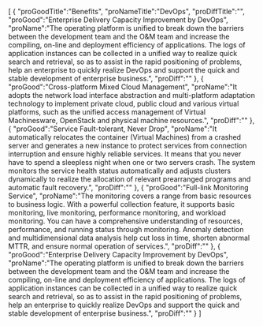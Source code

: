 [
	{
		"proGoodTitle":"Benefits",
		"proNameTitle":"DevOps",
		"proDiffTitle":"",
		"proGood":"Enterprise Delivery Capacity Improvement by DevOps",
		"proName":"The operating platform is unified to break down the barriers between the development team and the O&M team and increase the compiling, on-line and deployment efficiency of applications. The logs of application instances can be collected in a unified way to realize quick search and retrieval, so as to assist in the rapid positioning of problems, help an enterprise to quickly realize DevOps and support the quick and stable development of enterprise business.",
		"proDiff":""
	},
	{
		"proGood":"Cross-platform Mixed Cloud Management",
		"proName":"It adopts the network load interface abstraction and multi-platform adaptation technology to implement private cloud, public cloud and various virtual platforms, such as the unified access management of Virtual Machinesware, OpenStack and physical machine resources.",
		"proDiff":""
	},
	{
		"proGood":"Service Fault-tolerant, Never Drop",
		"proName":"It automatically relocates the container (Virtual Machines) from a crashed server and generates a new instance to protect services from connection interruption and ensure highly reliable services. It means that you never have to spend a sleepless night when one or two servers crash. The system monitors the service health status automatically and adjusts clusters dynamically to realize the allocation of relevant prearranged programs and automatic fault recovery.",
		"proDiff":""
	},
	{
		"proGood":"Full-link Monitoring Service",
		"proName":"The monitoring covers a range from basic resources to business logic. With a powerful collection feature, it supports basic monitoring, live monitoring, performance monitoring, and workload monitoring. You can have a comprehensive understanding of resources, performance, and running status through monitoring. Anomaly detection and multidimensional data analysis help cut loss in time, shorten abnormal MTTR, and ensure normal operation of services.",
		"proDiff":""
	},
	{
		"proGood":"Enterprise Delivery Capacity Improvement by DevOps",
		"proName":"The operating platform is unified to break down the barriers between the development team and the O&M team and increase the compiling, on-line and deployment efficiency of applications. The logs of application instances can be collected in a unified way to realize quick search and retrieval, so as to assist in the rapid positioning of problems, help an enterprise to quickly realize DevOps and support the quick and stable development of enterprise business.",
		"proDiff":""
	}
]